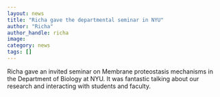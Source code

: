 ```yaml
---
layout: news
title: "Richa gave the departmental seminar in NYU"
author: "Richa"
author_handle: richa
image: 
category: news
tags: []
---
```

Richa gave an invited seminar on Membrane proteostasis mechanisms in the Department of Biology at NYU. It was fantastic talking about our research and interacting with students and faculty.
